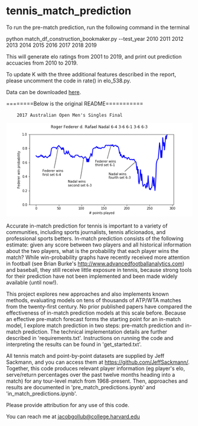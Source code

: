 # tennis_match_prediction

To run the pre-match prediction, run the following command in the terminal

python match_df_construction_bookmaker.py --test_year 2010 2011 2012 2013 2014 2015 2016 2017 2018 2019

This will generate elo ratings from 2001 to 2019, and print out prediction accuacies from 2010 to 2019. 

To update K with the three additional features described in the report, please uncomment the code in rate() in elo_538.py.

Data can be downloaded [here](https://drive.google.com/file/d/12gmvB41brLibGojE5pHbLsmsgT7jS_ix/view?usp=sharing).

========Below is the original README===========

		2017 Australian Open Men's Singles Final
![alt text](samples/federer_nadal_ao_17.png)

Accurate in-match prediction for tennis is important to a variety of communities, including sports journalists, tennis aficionados, and professional sports betters. In-match prediction consists of the following estimate:  given any score between two players and all historical information about the two players, what is the probability that each player wins the match? While win-probability graphs have recently received more attention in football (see Brian Burke's http://www.advancedfootballanalytics.com) and baseball, they still receive little exposure in tennis, because strong tools for their prediction have not been implemented and been made widely available (until now!).

This project explores new approaches and also implements known methods, evaluating models on tens of thousands of ATP/WTA matches from the twenty-first century. No prior published papers have compared the effectiveness of in-match prediction models at this scale before. Because an effective pre-match forecast forms the starting point for an in-match model, I explore match prediction in two steps: pre-match prediction and in-match prediction.  The technical implementation details are further described in 'requirements.txt'.  Instructions on running the code and interpreting the results can be found in 'get_started.txt'.

All tennis match and point-by-point datasets are supplied by Jeff Sackmann, and you can access them at https://github.com/JeffSackmann/. Together, this code produces relevant player information (eg player's elo, serve/return percentages over the past twelve months heading into a match) for any tour-level match from 1968-present. Then, approaches and results are documented in 'pre_match_predictions.ipynb' and 'in_match_predictions.ipynb'.

Please provide attribution for any use of this code.

You can reach me at jacobgollub@college.harvard.edu
